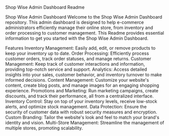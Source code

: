 Shop Wise Admin Dashboard Readme

Shop Wise Admin Dashboard
Welcome to the Shop Wise Admin Dashboard repository. This admin dashboard is designed to help e-commerce administrators efficiently manage their online store, from inventory and order processing to customer management. This Readme provides essential information to get you started with the Shop Wise Admin Dashboard.

Features
Inventory Management: Easily add, edit, or remove products to keep your inventory up to date.
Order Processing: Efficiently process customer orders, track order statuses, and manage returns.
Customer Management: Keep track of customer interactions and information, providing top-notch service and support.
Analytics: Access detailed insights into your sales, customer behavior, and inventory turnover to make informed decisions.
Content Management: Customize your website's content, create blog posts, and manage images for an engaging shopping experience.
Promotions and Marketing: Run marketing campaigns, create discounts, and track their performance, all from a centralized interface.
Inventory Control: Stay on top of your inventory levels, receive low-stock alerts, and optimize stock management.
Data Protection: Ensure the security of customer data with robust security measures and encryption.
Custom Branding: Tailor the website's look and feel to match your brand's identity and vision.
Multi-Store Management: Streamline the management of multiple stores, promoting scalability.
